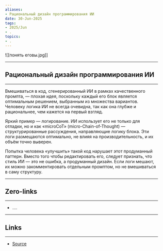 ```yaml
---
aliases: 
- Рациональный дизайн программирования ИИ 
date: 30-Jun-2025
tags:
- 2025/Jun
- .
topics:
- .
---
```

![[понять еговы.jpg]]

-----
##  Рациональный дизайн программирования ИИ
-----
Вмешиваться в код, сгенерированный ИИ в рамках качественного промпта, — плохая идея, поскольку каждый его блок является оптимальным решением, выбранным из множества вариантов. Человеку логика ИИ не всегда очевидна, так как она глубже и рациональнее, чем кажется на первый взгляд.

Яркий пример — логирование. ИИ использует его не только для отладки, но и как «microCoT» (micro-Chain-of-Thought) — структурированные рассуждения, направляющие логику блока. Эти логи размещаются оптимально, не влияя на производительность, и их объём точно выверен.

Попытка человека «улучшить» такой код нарушает этот продуманный паттерн. Вместо того чтобы редактировать его, следует признать, что стиль ИИ — это не ошибка, а продуманный дизайн. Если логи мешают, их можно закомментировать отдельным промптом, но не вмешиваться в саму структуру.

---
## Zero-links
---
- ....

---
## Links
---
- [Source](https://t.me/turboproject/1751)